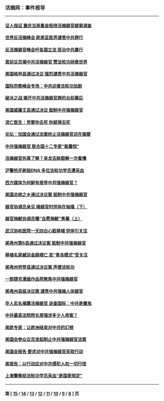 ### 活摘网：事件报导
---
#### [证人指证 重庆当局重金阻挠活摘器官疑案调查](../../pages/nf5877/n13259127.md?09260430) 
#### [世界反活摘峰会 欧美亚医界谴责中共罪行](../../pages/nf5877/n13253550.md?09260430) 
#### [反活摘器官峰会吁各国立法 惩治中共暴行](../../pages/nf5877/n13245052.md?09260430) 
#### [意前议员揭中共活摘器官 赞法轮功拯救世界](../../pages/nf5877/n13203445.md?09260430) 
#### [美国格林县通过决议 强烈谴责中共活摘器官](../../pages/nf5877/n13119367.md?09260430) 
#### [国际宗教峰会专场：中共迫害法轮功加剧](../../pages/nf5877/n13088279.md?09260430) 
#### [破冰之战 揭开中共活摘器官罪的台前幕后](../../pages/nf5877/n13082457.md?09260430) 
#### [美国威廉王县通过决议 抵制中共强摘器官](../../pages/nf5877/n13056521.md?09260430) 
#### [流亡医生：党要你去死 你就得去死](../../pages/nf5877/n13052835.md?09260430) 
#### [论坛：加国会通过法案终止活摘器官迫在眉睫](../../pages/nf5877/n13029839.md?09260430) 
#### [中共强摘器官 联合国十二专家“极震惊”](../../pages/nf5877/n13024313.md?09260430) 
#### [活摘器官你真了解？来龙去脉图解一次看懂](../../pages/nf5877/n13013820.md?09260430) 
#### [沪警抢牙刷验DNA 多位法轮功学员遭采血](../../pages/nf5877/n12969218.md?09260430) 
#### [西方媒体为何鲜有报导中共强摘器官？](../../pages/nf5877/n12932034.md?09260430) 
#### [美国总统之乡通过决议案 抵制中共强摘器官](../../pages/nf5877/n12908242.md?09260430) 
#### [器官协调员亲见 摘器官时供体在抽搐（下）](../../pages/nf5877/n12898622.md?09260430) 
#### [器官捐献协调员曝“自愿捐献”黑幕（上）](../../pages/nf5877/n12878830.md?09260430) 
#### [武汉协和医院一天四台心脏移植 供体引关注](../../pages/nf5877/n12863175.md?09260430) 
#### [美弗州第6县通过决议案 抵制中共强摘器官](../../pages/nf5877/n12805218.md?09260430) 
#### [移植名家臧运金跳楼亡 其“青岛模式”受关注](../../pages/nf5877/n12803746.md?09260430) 
#### [美弗州劳登县通过决议案 声援法轮功](../../pages/nf5877/n12785715.md?09260430) 
#### [一部捷克漫画作品将聚焦中共强摘器官](../../pages/nf5877/n12785954.md?09260430) 
#### [美弗州县级决议案 谴责中共强摘人体器官](../../pages/nf5877/n12721290.md?09260430) 
#### [华人实名揭露活摘器官 追查国际：中共是魔鬼](../../pages/nf5877/n12691724.md?09260430) 
#### [中共最高法院院长周强涉多少人命案？](../../pages/nf5877/n12678074.md?09260430) 
#### [美欧专家：让欧洲结束对中共的幻想](../../pages/nf5877/n12652921.md?09260430) 
#### [美国会参众议员发起制止中共强摘器官法案](../../pages/nf5877/n12627668.md?09260430) 
#### [美国会报告 要求对中共强摘器官采取行动](../../pages/nf5877/n12448233.md?09260430) 
#### [美报告：以行动应对中共侵犯人权一切行径](../../pages/nf5877/n12443204.md?09260430) 
#### [上海警察给法轮功学员采血“是国家规定”](../../pages/nf5877/n12371027.md?09260430) 

---
#### 第 [ [15](./15.md?09260430) / [14](./14.md?09260430) / [13](./13.md?09260430) / [12](./12.md?09260430) / [11](./11.md?09260430) / [10](./10.md?09260430) / [9](./9.md?09260430) / [8](./8.md?09260430) ] 页
